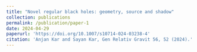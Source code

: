 ```yaml
---
title: "Novel regular black holes: geometry, source and shadow"
collection: publications
permalink: /publication/paper-1
date: 2024-04-29
paperurl: 'https://doi.org/10.1007/s10714-024-03238-4'
citation: 'Anjan Kar and Sayan Kar, Gen Relativ Gravit 56, 52 (2024).'
---
```


